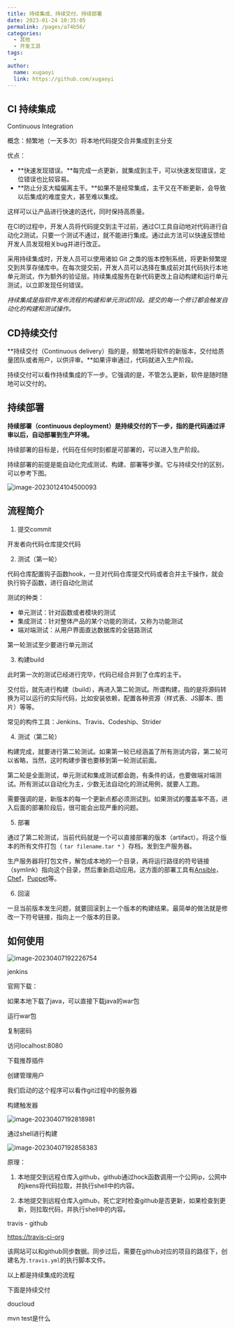 ```yaml
---
title: 持续集成、持续交付、持续部署
date: 2023-01-24 10:35:05
permalink: /pages/a74b56/
categories:
  - 其他
  - 开发工具
tags:
  - 
author: 
  name: xugaoyi
  link: https://github.com/xugaoyi
---
```




## CI 持续集成

Continuous Integration

概念：频繁地（一天多次）将本地代码提交合并集成到主分支

优点：

- **快速发现错误。**每完成一点更新，就集成到主干，可以快速发现错误，定位错误也比较容易。
- **防止分支大幅偏离主干。**如果不是经常集成，主干又在不断更新，会导致以后集成的难度变大，甚至难以集成。

这样可以让产品进行快速的迭代，同时保持高质量。

在CI的过程中，开发人员将代码提交到主干过前，通过CI工具自动地对代码进行自动化2测试，只要一个测试不通过，就不能进行集成。通过此方法可以快速反馈给开发人员发现相关bug并进行改正。



采用持续集成时，开发人员可以使用诸如 Git 之类的版本控制系统，将更新频繁提交到共享存储库中。在每次提交前，开发人员可以选择在集成前对其代码执行本地单元测试，作为额外的验证层。持续集成服务在新代码更改上自动构建和运行单元测试，以立即发现任何错误。

*持续集成是指软件发布流程的构建和单元测试阶段。提交的每一个修订都会触发自动化的构建和测试操作。*



## CD持续交付

**持续交付（Continuous delivery）指的是，频繁地将软件的新版本，交付给质量团队或者用户，以供评审。**如果评审通过，代码就进入生产阶段。

持续交付可以看作持续集成的下一步。它强调的是，不管怎么更新，软件是随时随地可以交付的。



## 持续部署

**持续部署（continuous deployment）是持续交付的下一步，指的是代码通过评审以后，自动部署到生产环境。**

持续部署的目标是，代码在任何时刻都是可部署的，可以进入生产阶段。

持续部署的前提是能自动化完成测试、构建、部署等步骤。它与持续交付的区别，可以参考下图。

![image-20230124104500093](https://2290653824-github-io.oss-cn-hangzhou.aliyuncs.com/undefinedimage-20230124104500093.png)



## 流程简介

1. 提交commit

开发者向代码仓库提交代码

2. 测试（第一轮）

代码仓库配置钩子函数hook，一旦对代码仓库提交代码或者合并主干操作，就会执行钩子函数，进行自动化测试

测试的种类：

- 单元测试：针对函数或者模块的测试
- 集成测试：针对整体产品的某个功能的测试，又称为功能测试
- 端对端测试：从用户界面直达数据库的全链路测试

第一轮测试至少要进行单元测试



3. 构建build

此时第一次的测试已经进行完毕，代码已经合并到了仓库的主干。

交付后，就先进行构建（build），再进入第二轮测试。所谓构建，指的是将源码转换为可以运行的实际代码，比如安装依赖，配置各种资源（样式表、JS脚本、图片）等等。

常见的构件工具：Jenkins、Travis、Codeship、Strider

4. 测试（第二轮）

构建完成，就要进行第二轮测试。如果第一轮已经涵盖了所有测试内容，第二轮可以省略，当然，这时构建步骤也要移到第一轮测试前面。

第二轮是全面测试，单元测试和集成测试都会跑，有条件的话，也要做端对端测试。所有测试以自动化为主，少数无法自动化的测试用例，就要人工跑。

需要强调的是，新版本的每一个更新点都必须测试到。如果测试的覆盖率不高，进入后面的部署阶段后，很可能会出现严重的问题。



5. 部署

通过了第二轮测试，当前代码就是一个可以直接部署的版本（artifact）。将这个版本的所有文件打包（ `tar filename.tar *` ）存档，发到生产服务器。

生产服务器将打包文件，解包成本地的一个目录，再将运行路径的符号链接（symlink）指向这个目录，然后重新启动应用。这方面的部署工具有[Ansible](https://www.ansible.com/)，[Chef](https://www.chef.io/chef/)，[Puppet](https://puppetlabs.com/)等。



6. 回滚

一旦当前版本发生问题，就要回滚到上一个版本的构建结果。最简单的做法就是修改一下符号链接，指向上一个版本的目录。



## 如何使用

![image-20230407192226754](https://2290653824-github-io.oss-cn-hangzhou.aliyuncs.com/undefinedimage-20230407192226754.png)

jenkins

官网下载：

如果本地下载了java，可以直接下载java的war包

运行war包

复制密码

访问localhost:8080

下载推荐插件

创建管理用户



我们启动的这个程序可以看作git过程中的服务器



构建触发器

![image-20230407192818981](https://2290653824-github-io.oss-cn-hangzhou.aliyuncs.com/undefinedimage-20230407192818981.png)



通过shell进行构建

![image-20230407192858383](https://2290653824-github-io.oss-cn-hangzhou.aliyuncs.com/undefinedimage-20230407192858383.png)



原理：

1. 本地提交到远程仓库入github，github通过hock函数调用一个公网ip，公网中的jkens将代码拉取，并执行shell中的内容。



2. 本地提交到远程仓库入github，死亡定时检查github是否更新，如果检查到更新，则拉取代码，并执行shell中的内容。





travis - github

 [https://travis-ci-org](https://travis-ci-org)

该网站可以和github同步数据。同步过后，需要在github对应的项目的路径下，创建名为`.travis.yml`的执行脚本文件。



以上都是持续集成的流程



下面是持续交付

doucloud

 



mvn test是什么


